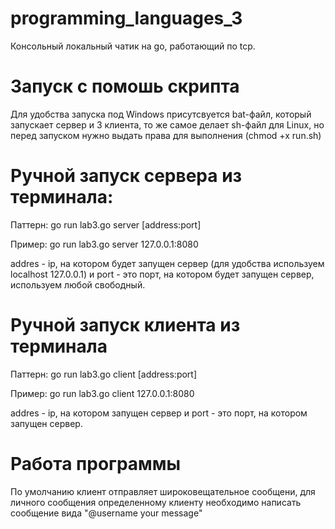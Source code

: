# programming_languages_3

Консольный локальный чатик на go, работающий по tcp. 

# Запуск с помошь скрипта

Для удобства запуска под Windows присутсвуется bat-файл, который запускает сервер и 3 клиента, то же самое делает sh-файл для Linux, но перед запуском нужно выдать права для выполнения (chmod +x run.sh) 

# Ручной запуск сервера из терминала:

Паттерн: go run lab3.go server [address:port]

Пример:  go run lab3.go server 127.0.0.1:8080

addres - ip, на котором будет запущен сервер (для удобства используем localhost 127.0.0.1) и port - это порт, на котором будет запущен сервер, используем любой свободный.

# Ручной запуск клиента из терминала

Паттерн:  go run lab3.go client [address:port]

Пример:   go run lab3.go client 127.0.0.1:8080

addres - ip, на котором запущен сервер и port - это порт, на котором запущен сервер.

# Работа программы

По умолчанию клиент отправляет широковещательное сообщени, для личного сообщения определенному клиенту необходимо написать сообщение вида "@username your message"

